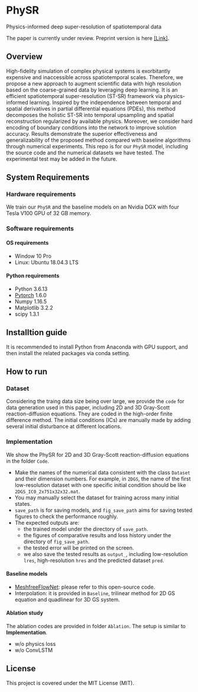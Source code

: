 # PhySR

Physics-informed deep super-resolution of spatiotemporal data

The paper is currently under review. Preprint version is here [[Link]](https://arxiv.org/abs/2208.01462).

## Overview

High-fidelity simulation of complex physical systems is exorbitantly expensive and inaccessible across spatiotemporal scales. Therefore, we propose a new approach to augment scientific data with high resolution based on the coarse-grained data by leveraging deep learning. It is an efficient spatiotemporal super-resolution (ST-SR) framework via physics-informed learning. Inspired by the independence between temporal and spatial derivatives in partial differential equations (PDEs), this method decomposes the holistic ST-SR into temporal upsampling and spatial reconstruction regularized by available physics. Moreover, we consider hard encoding of boundary conditions into the network to improve solution accuracy. Results demonstrate the superior effectiveness and generalizability of the proposed method compared with baseline algorithms through numerical experiments. This repo is for our ``PhySR`` model, including the source code and the numerical datasets we have tested. The experimental test may be added in the future.

## System Requirements

### Hardware requirements

We train our ``PhySR`` and the baseline models on an Nvidia DGX with four Tesla V100 GPU of 32 GB memory. 

### Software requirements

#### OS requirements
 
 - Window 10 Pro
 - Linux: Ubuntu 18.04.3 LTS

#### Python requirements

- Python 3.6.13
- [Pytorch](https://pytorch.org/) 1.6.0
- Numpy 1.16.5
- Matplotlib 3.2.2
- scipy 1.3.1

## Installtion guide

It is recommended to install Python from Anaconda with GPU support, and then install the related packages via conda setting.  

## How to run

### Dataset

Considering the traing data size being over large, we provide the ```code``` for data generation used in this paper, including 2D and 3D Gray-Scott reaction-diffusion equations. They are coded in the high-order finite difference method. The initial conditions (ICs) are manually made by adding several initial disturbance at different locations. 

### Implementation

We show the PhySR for 2D and 3D Gray-Scott reaction-diffusion equations in the folder ```Code```. 

- Make the names of the numerical data consistent with the class ```Dataset``` and their dimension numbers. For example, in ```2DGS```, the name of the first low-resolution dataset with one specific initial condition should be like ```2DGS_IC0_2x751x32x32.mat```.
- You may manually select the dataset for training across many initial states.
- ```save_path``` is for saving models, and ```fig_save_path``` aims for saving tested figures to check the performance roughly.
- The expected outputs are: 
	- the trained model under the directory of ```save_path```.  
	- the figures of comparative results and loss history under the directory of ```fig_save_path```.
	- the tested error will be printed on the screen.
	- we also save the tested results as ```output_```, including low-resolution ```lres```, high-resolution ```hres``` and the predicted dataset ```pred```.

#### Baseline models
- [MeshfreeFlowNet](https://github.com/maxjiang93/space_time_pde): please refer to this open-source code.
- Interpolation: it is provided in ```Baseline```, trilinear method for 2D GS equation and quadlinear for 3D GS system.

#### Ablation study

The ablation codes are provided in folder ```Ablation```. The setup is similar to **Implementation**.
- w/o physics loss
- w/o ConvLSTM

## License

This project is covered under the MIT License (MIT).
